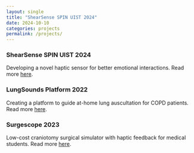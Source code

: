 ```yaml
---
layout: single
title: "ShearSense SPIN UIST 2024"
date: 2024-10-10
categories: projects
permalink: /projects/
---
```


### ShearSense SPIN UIST 2024
Developing a novel haptic sensor for better emotional interactions. Read more [here](/publication/2024-10-14-shearsense/).

### LungSounds Platform 2022
Creating a platform to guide at-home lung auscultation for COPD patients. Read more [here](/projects/2024-10-11-lungsounds-platform/).

### Surgescope 2023
Low-cost craniotomy surgical simulator with haptic feedback for medical students. Read more [here](/projects/2024-10-12-surgescope/).

